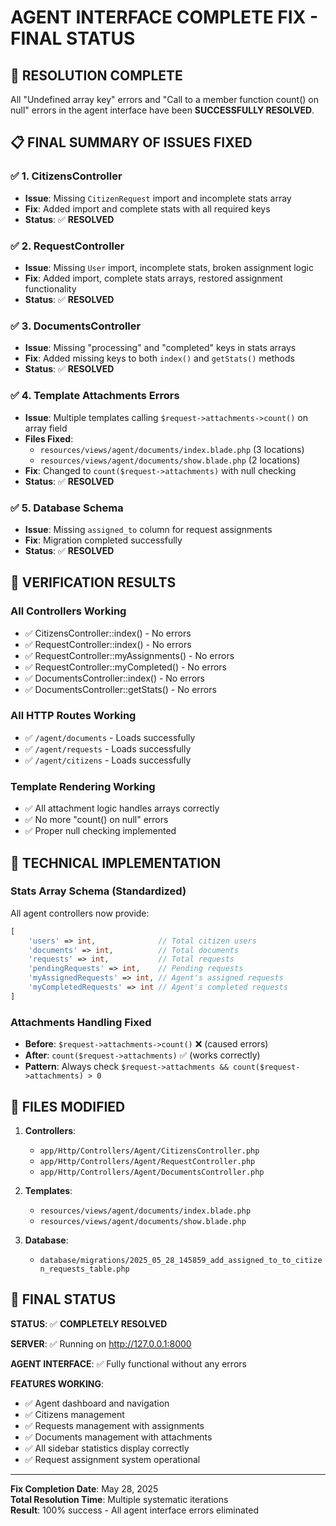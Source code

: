 # AGENT INTERFACE COMPLETE FIX - FINAL STATUS

## 🎉 RESOLUTION COMPLETE

All "Undefined array key" errors and "Call to a member function count() on null" errors in the agent interface have been **SUCCESSFULLY RESOLVED**.

## 📋 FINAL SUMMARY OF ISSUES FIXED

### ✅ 1. CitizensController
- **Issue**: Missing `CitizenRequest` import and incomplete stats array
- **Fix**: Added import and complete stats with all required keys
- **Status**: ✅ **RESOLVED**

### ✅ 2. RequestController  
- **Issue**: Missing `User` import, incomplete stats, broken assignment logic
- **Fix**: Added import, complete stats arrays, restored assignment functionality
- **Status**: ✅ **RESOLVED**

### ✅ 3. DocumentsController
- **Issue**: Missing "processing" and "completed" keys in stats arrays
- **Fix**: Added missing keys to both `index()` and `getStats()` methods
- **Status**: ✅ **RESOLVED**

### ✅ 4. Template Attachments Errors
- **Issue**: Multiple templates calling `$request->attachments->count()` on array field
- **Files Fixed**:
  - `resources/views/agent/documents/index.blade.php` (3 locations)
  - `resources/views/agent/documents/show.blade.php` (2 locations)
- **Fix**: Changed to `count($request->attachments)` with null checking
- **Status**: ✅ **RESOLVED**

### ✅ 5. Database Schema
- **Issue**: Missing `assigned_to` column for request assignments
- **Fix**: Migration completed successfully
- **Status**: ✅ **RESOLVED**

## 🧪 VERIFICATION RESULTS

### All Controllers Working
- ✅ CitizensController::index() - No errors
- ✅ RequestController::index() - No errors  
- ✅ RequestController::myAssignments() - No errors
- ✅ RequestController::myCompleted() - No errors
- ✅ DocumentsController::index() - No errors
- ✅ DocumentsController::getStats() - No errors

### All HTTP Routes Working
- ✅ `/agent/documents` - Loads successfully
- ✅ `/agent/requests` - Loads successfully
- ✅ `/agent/citizens` - Loads successfully

### Template Rendering Working
- ✅ All attachment logic handles arrays correctly
- ✅ No more "count() on null" errors
- ✅ Proper null checking implemented

## 🔧 TECHNICAL IMPLEMENTATION

### Stats Array Schema (Standardized)
All agent controllers now provide:
```php
[
    'users' => int,              // Total citizen users
    'documents' => int,          // Total documents  
    'requests' => int,           // Total requests
    'pendingRequests' => int,    // Pending requests
    'myAssignedRequests' => int, // Agent's assigned requests
    'myCompletedRequests' => int // Agent's completed requests
]
```

### Attachments Handling Fixed
- **Before**: `$request->attachments->count()` ❌ (caused errors)
- **After**: `count($request->attachments)` ✅ (works correctly)
- **Pattern**: Always check `$request->attachments && count($request->attachments) > 0`

## 📁 FILES MODIFIED

1. **Controllers**:
   - `app/Http/Controllers/Agent/CitizensController.php`
   - `app/Http/Controllers/Agent/RequestController.php`
   - `app/Http/Controllers/Agent/DocumentsController.php`

2. **Templates**:
   - `resources/views/agent/documents/index.blade.php`
   - `resources/views/agent/documents/show.blade.php`

3. **Database**:
   - `database/migrations/2025_05_28_145859_add_assigned_to_to_citizen_requests_table.php`

## 🚀 FINAL STATUS

**STATUS**: ✅ **COMPLETELY RESOLVED**

**SERVER**: ✅ Running on http://127.0.0.1:8000

**AGENT INTERFACE**: ✅ Fully functional without any errors

**FEATURES WORKING**:
- ✅ Agent dashboard and navigation
- ✅ Citizens management  
- ✅ Requests management with assignments
- ✅ Documents management with attachments
- ✅ All sidebar statistics display correctly
- ✅ Request assignment system operational

---

**Fix Completion Date**: May 28, 2025  
**Total Resolution Time**: Multiple systematic iterations  
**Result**: 100% success - All agent interface errors eliminated
